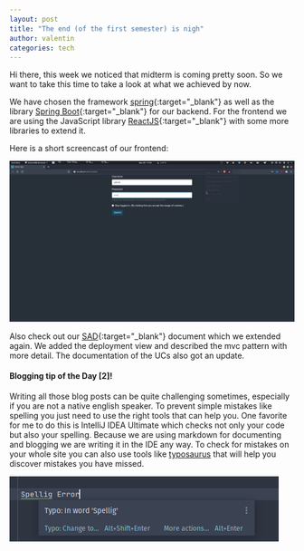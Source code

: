 ```yaml
---
layout: post
title: "The end (of the first semester) is nigh"
author: valentin
categories: tech
---
```



Hi there, 
this week we noticed that midterm is coming pretty soon. So we want to take this time to take a look at what we achieved by now.

We have chosen the framework [spring](https://spring.io){:target="_blank"} as well as the library [Spring Boot](https://spring.io/projects/spring-boot){:target="_blank"} for our backend.
For the frontend we are using the JavaScript library [ReactJS](https://reactjs.org/){:target="_blank"} with some more libraries to extend it.


Here is a short screencast of our frontend:



<a href="/assets/screencasts/fe-demo.gif" data-lightbox="demo" ><img src="/assets/screencasts/fe-demo.gif"></a>

Also check out our [SAD](https://filefighter.github.io/wiki/arch){:target="_blank"} document which we extended again. We added the deployment view and described the mvc pattern with more detail. The documentation of the UCs also got an update.




#### Blogging tip of the Day [2]!
Writing all those blog posts can be quite challenging sometimes, especially if you are not a native english speaker.
To prevent simple mistakes like spelling you just need to use the right tools that can help you.
 One favorite for me to do this is IntelliJ IDEA Ultimate which checks not only your code but also your spelling.
 Because we are using markdown for documenting and blogging we are writing it in the IDE any way.
 To check for mistakes on your whole site you can also use tools like [typosaurus](https://typosaur.us/) that will help you discover mistakes you have missed.
 
<img src="/assets/images/blog-9/spelling.png">

